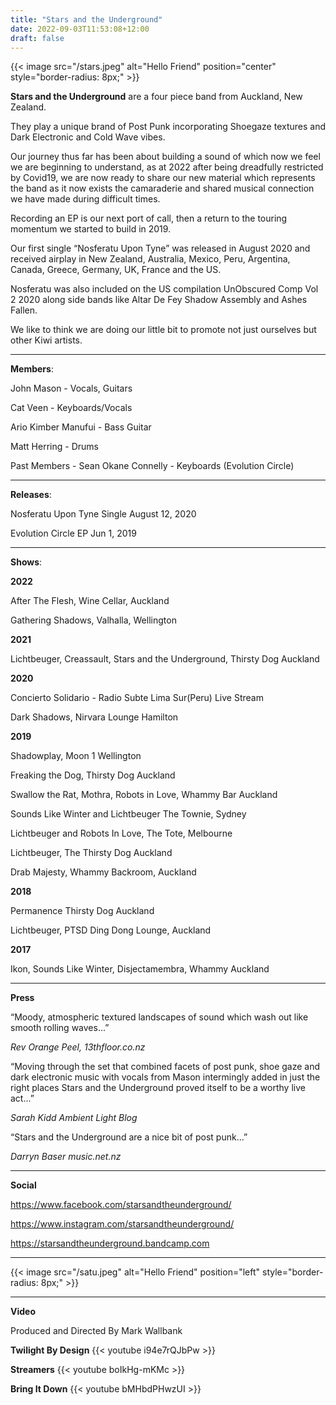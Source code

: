 ```yaml
---
title: "Stars and the Underground"
date: 2022-09-03T11:53:08+12:00
draft: false
---
```


{{< image src="/stars.jpeg" alt="Hello Friend" position="center" style="border-radius: 8px;" >}}


**Stars and the Underground** are a four piece band from Auckland, New Zealand. 

They play a unique  brand of Post Punk incorporating Shoegaze textures and Dark Electronic and Cold Wave vibes.

Our journey thus far has been about building a sound of which now we feel we are beginning to understand, as
at 2022 after being dreadfully restricted by Covid19, we are now ready to share our new material which represents the band as it now exists the camaraderie and shared musical connection we have made during difficult times.

Recording an EP is our next port of call, then a return to the touring momentum we started to build in 2019.

Our first single “Nosferatu Upon Tyne” was released in August 2020 and received airplay in New Zealand, Australia, Mexico, Peru, Argentina, Canada, Greece, Germany, UK, France and the US.

Nosferatu was also included on the US compilation UnObscured Comp Vol 2 2020 along side bands like Altar De Fey Shadow Assembly and Ashes Fallen.

We like to think we are doing our little bit to promote not just ourselves but other Kiwi artists.

___

**Members**:

John Mason - Vocals, Guitars

Cat Veen - Keyboards/Vocals

Ario Kimber Manufui - Bass Guitar

Matt Herring - Drums

Past Members - Sean Okane Connelly - Keyboards (Evolution Circle)

---

**Releases**:

Nosferatu Upon Tyne Single August 12, 2020

Evolution Circle EP Jun 1, 2019


___

**Shows**:

**2022**

After The Flesh, Wine Cellar, Auckland

Gathering Shadows, Valhalla, Wellington


**2021**

Lichtbeuger, Creassault, Stars and the Underground, Thirsty Dog Auckland


**2020**

Concierto Solidario - Radio Subte Lima Sur(Peru) Live Stream

Dark Shadows, Nirvara Lounge Hamilton


**2019**

Shadowplay, Moon 1 Wellington

Freaking the Dog, Thirsty Dog Auckland 

Swallow the Rat, Mothra, Robots in Love, Whammy Bar Auckland 

Sounds Like Winter and Lichtbeuger The Townie, Sydney 

Lichtbeuger and Robots In Love, The Tote, Melbourne

Lichtbeuger, The Thirsty Dog Auckland

Drab Majesty, Whammy Backroom, Auckland


**2018**

Permanence Thirsty Dog Auckland

Lichtbeuger, PTSD Ding Dong Lounge, Auckland


**2017**

Ikon, Sounds Like Winter, Disjectamembra, Whammy Auckland


___

**Press**

“Moody, atmospheric textured landscapes of sound which wash out like smooth rolling waves...”

*Rev Orange Peel, 13thfloor.co.nz*

“Moving through the set that combined facets of post punk, shoe gaze and dark electronic music with vocals from Mason intermingly added in just the right places
Stars and the Underground proved itself to be a worthy live act...”

*Sarah Kidd Ambient Light Blog*

“Stars and the Underground are a nice bit of post punk...”

*Darryn Baser music.net.nz*

___

**Social**

https://www.facebook.com/starsandtheunderground/ 

https://www.instagram.com/starsandtheunderground/ 

https://starsandtheunderground.bandcamp.com

---

{{< image src="/satu.jpeg" alt="Hello Friend" position="left" style="border-radius: 8px;" >}}

---

**Video**

Produced and Directed By Mark Wallbank  

**Twilight By Design** 
{{< youtube i94e7rQJbPw >}}  

**Streamers** 
{{< youtube boIkHg-mKMc >}}  

**Bring It Down**
{{< youtube bMHbdPHwzUI >}}
